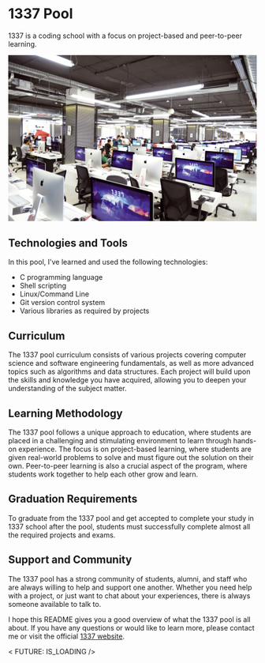 # 1337 Pool

1337 is a coding school with a focus on project-based and peer-to-peer learning.

![1337 school](./1337_school.jpeg)

## Technologies and Tools

In this pool, I've learned and used the following technologies:
- C programming language
- Shell scripting
- Linux/Command Line
- Git version control system
- Various libraries as required by projects

## Curriculum

The 1337 pool curriculum consists of various projects covering computer science and software engineering fundamentals, as well as more advanced topics such as algorithms and data structures. Each project will build upon the skills and knowledge you have acquired, allowing you to deepen your understanding of the subject matter.

## Learning Methodology

The 1337 pool follows a unique approach to education, where students are placed in a challenging and stimulating environment to learn through hands-on experience. The focus is on project-based learning, where students are given real-world problems to solve and must figure out the solution on their own. Peer-to-peer learning is also a crucial aspect of the program, where students work together to help each other grow and learn.

## Graduation Requirements

To graduate from the 1337 pool and get accepted to complete your study in 1337 school after the pool, students must successfully complete almost all the required projects and exams.

## Support and Community

The 1337 pool has a strong community of students, alumni, and staff who are always willing to help and support one another. Whether you need help with a project, or just want to chat about your experiences, there is always someone available to talk to.

I hope this README gives you a good overview of what the 1337 pool is all about. If you have any questions or would like to learn more, please contact me or visit the official [1337 website](https://www.1337.ma/).

< FUTURE: IS_LOADING />